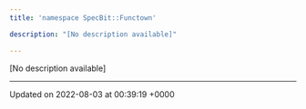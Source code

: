 ```yaml
---
title: 'namespace SpecBit::Functown'

description: "[No description available]"

---
```







[No description available]






-------------------------------

Updated on 2022-08-03 at 00:39:19 +0000
